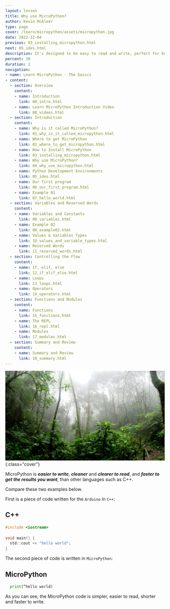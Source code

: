 ```yaml
---
layout: lesson
title: Why use MicroPython?
author: Kevin McAleer
type: page
cover: /learn/micropython/assets/micropython.jpg
date: 2022-12-04
previous: 03_installing_micropython.html
next: 05_ides.html
description: It's designed to be easy to read and write, perfect for beginners
percent: 30
duration: 1
navigation:
- name: Learn MicroPython - The basics
- content:
  - section: Overview
    content:
    - name: Introduction
      link: 00_intro.html
    - name: Learn MicroPython Introduction Video
      link: 00_videos.html
  - section: Introduction
    content:
    - name: Why is it called MicroPython?
      link: 01_why_is_it_called_micropython.html
    - name: Where to get MicroPython
      link: 02_where_to_get_micropython.html
    - name: How to Install MicroPython
      link: 03_installing_micropython.html
    - name: Why use MicroPython?
      link: 04_why_use_micropython.html
    - name: Python Development Environments
      link: 05_ides.html
    - name: Our first program
      link: 06_our_first_program.html
    - name: Example 01
      link: 07_hello_world.html
  - section: Variables and Reserved Words
    content:
    - name: Variables and Constants
      link: 08_variables.html
    - name: Example 02
      link: 09_example02.html
    - name: Values & Variables Types
      link: 10_values_and_variable_types.html
    - name: Reserved Words
      link: 11_reserved_words.html
  - section: Controlling the Flow
    content:
    - name: If, elif, else
      link: 12_if_elif_else.html
    - name: Loops
      link: 13_loops.html
    - name: Operators
      link: 14_operators.html
  - section: Functions and Modules
    content:
    - name: Functions
      link: 15_functions.html
    - name: The REPL
      link: 16_repl.html
    - name: Modules
      link: 17_modules.html
  - section: Summary and Review
    content:
    - name: Summary and Review
      link: 18_summary.html
---
```



![Cover photo of a jungle](assets/why_micropython.jpg){:class="cover"}

MicroPython is ***easier to write***, ***cleaner*** and ***clearer to read***, and ***faster to get the results you want***, than other languages such as C++.

Compare these two examples below. 

First is a piece of code written for the `Arduino` in `C++`:

## C++

```C
#include <iostream>

void main() {
  std::cout << "hello world";
}
```

The second piece of code is written in `MicroPython`:

## MicroPython

```python
  print(“hello world)
```

As you can see, the MicroPython code is simpler, easier to read, shorter and faster to write.
